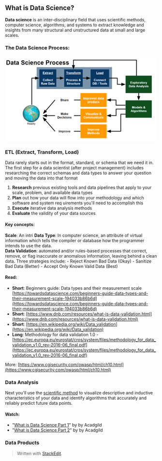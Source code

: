 

## What is Data Science?
**Data science** is an inter-disciplinary field that uses scientific methods, computer science, algorithms, and systems to extract knowledge and insights from many structural and unstructured data at small and large scales. 

### The Data Science Process:
![Figure 1: ETL --> Data Analysis --> Data Products](res_bin/media/data_science_process.png)


### ETL (Extract, Transform, Load)
Data rarely starts out in the format, standard, or schema that we need it in.  The first step for a data scientist (after project management) includes researching the correct schemas and data types to answer your question and moving the data into that format

 1.  **Research** previous existing tools and data pipelines that apply to your scale, problem, and available data types
 2.  **Plan** out how your data will flow into your methodology and which software and system req uirements you'll need to accomplish this
 3.  **Execute** iterative data analysis methods
 4.  **Evaluate** the validity of your data sources
 
#### Key concepts: 
 **Scale**:   An intri
 **Data Type**: In computer science, an attribute of virtual information which tells the compiler or database how the programmer intends to use the data.   
 **Data Validation**:  automated and/or rules-based processes that correct, remove, or flag inaccurate or anomalous information, leaving behind a clean data.   Three strategies include:
	- Reject Known Bad Data (Okay)
	- Sanitize Bad Data (Better)
	- Accept Only Known Valid Data (Best)
	
#### Read:
* **Short**: Beginners guide: Data types and their measurement scale [https://towardsdatascience.com/beginners-guide-data-types-and-their-measurement-scale-194033b86b6d](https://towardsdatascience.com/beginners-guide-data-types-and-their-measurement-scale-194033b86b6d)
* **Short**: [https://www.dnb.com/resources/what-is-data-validation.html](https://www.dnb.com/resources/what-is-data-validation.html)
* **Short**: [https://en.wikipedia.org/wiki/Data_validation](https://en.wikipedia.org/wiki/Data_validation)
* **Long**: Methodology for data validation 1.0 - [https://ec.europa.eu/eurostat/cros/system/files/methodology_for_data_validation_v1.0_rev-2016-06_final.pdf](https://ec.europa.eu/eurostat/cros/system/files/methodology_for_data_validation_v1.0_rev-2016-06_final.pdf)

More:
[https://www.cgisecurity.com/owasp/html/ch10.html](https://www.cgisecurity.com/owasp/html/ch10.html)

### Data Analysis
Next you'll use the [scientific method](https://en.wikipedia.org/wiki/Scientific_method) to visualize descriptive and inductive characteristics of your data and identify algorithms that accurately and reliably predict future data points.  

#### Watch:
* "[What is Data Science Part 1](https://www.youtube.com/watch?v=c27EwKNIanQ)" by by Acadgild 
* "[What is Data Science Part 2](https://www.youtube.com/watch?v=y4ZLfS-Dt9g)" by by Acadgild 

###  Data Products

> Written with [StackEdit](https://stackedit.io/).
<!--stackedit_data:
eyJoaXN0b3J5IjpbLTk0ODQzMDQ3MCwtMTcyODk0NjY0OSwxMz
U0Nzk4MDIzLC0xMDM2OTMzMjU2LDY3MTUxMzA5NSw4MDMwOTY5
NzksODQ5ODY2ODU5XX0=
-->